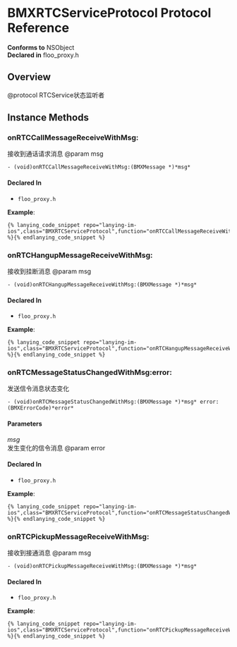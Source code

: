 # BMXRTCServiceProtocol Protocol Reference

  **Conforms to** NSObject  
  **Declared in** floo_proxy.h  

## Overview

@protocol RTCService状态监听者

## Instance Methods

<a name="//api/name/onRTCCallMessageReceiveWithMsg:" title="onRTCCallMessageReceiveWithMsg:"></a>
### onRTCCallMessageReceiveWithMsg:

接收到通话请求消息
@param msg

`- (void)onRTCCallMessageReceiveWithMsg:(BMXMessage *)*msg*`

#### Declared In
* `floo_proxy.h`

<a name="//api/name/onRTCHangupMessageReceiveWithMsg:" title="onRTCHangupMessageReceiveWithMsg:"></a>
**Example**:
```
{% lanying_code_snippet repo="lanying-im-ios",class="BMXRTCServiceProtocol",function="onRTCCallMessageReceiveWithMsg:" %}{% endlanying_code_snippet %}
```
### onRTCHangupMessageReceiveWithMsg:

接收到挂断消息
@param msg

`- (void)onRTCHangupMessageReceiveWithMsg:(BMXMessage *)*msg*`

#### Declared In
* `floo_proxy.h`

<a name="//api/name/onRTCMessageStatusChangedWithMsg:error:" title="onRTCMessageStatusChangedWithMsg:error:"></a>
**Example**:
```
{% lanying_code_snippet repo="lanying-im-ios",class="BMXRTCServiceProtocol",function="onRTCHangupMessageReceiveWithMsg:" %}{% endlanying_code_snippet %}
```
### onRTCMessageStatusChangedWithMsg:error:

发送信令消息状态变化

`- (void)onRTCMessageStatusChangedWithMsg:(BMXMessage *)*msg* error:(BMXErrorCode)*error*`

#### Parameters

*msg*  
   发生变化的信令消息
@param error  

#### Declared In
* `floo_proxy.h`

<a name="//api/name/onRTCPickupMessageReceiveWithMsg:" title="onRTCPickupMessageReceiveWithMsg:"></a>
**Example**:
```
{% lanying_code_snippet repo="lanying-im-ios",class="BMXRTCServiceProtocol",function="onRTCMessageStatusChangedWithMsg:error:" %}{% endlanying_code_snippet %}
```
### onRTCPickupMessageReceiveWithMsg:

接收到接通消息
@param msg

`- (void)onRTCPickupMessageReceiveWithMsg:(BMXMessage *)*msg*`

#### Declared In
* `floo_proxy.h`

**Example**:
```
{% lanying_code_snippet repo="lanying-im-ios",class="BMXRTCServiceProtocol",function="onRTCPickupMessageReceiveWithMsg:" %}{% endlanying_code_snippet %}
```
